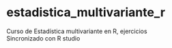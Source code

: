 # estadistica_multivariante_r
Curso  de Estadística multivariante en R, ejercicios
<br>
Sincronizado con R studio
